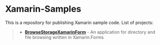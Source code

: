 # Xamarin-Samples
This is a repository for publishing Xamarin sample code.
List of projects:

>- **[BrowseStorageXamarinForm](https://github.com/SiasbRadvarZanganeh/Xamarin-Samples/tree/master/BrowseStorageXamarinForm)** - An application for directory and file browsing written in Xamarin.Forms
